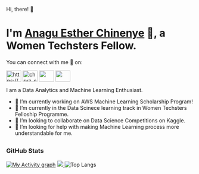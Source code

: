 Hi, there! 👋

# I'm [Anagu Esther Chinenye](https://Anagu-Esther.github.io) :slightly_smiling_face:, a Women Techsters Fellow.

 You can connect with me :handshake: on:
 
<a href="https://www.linkedin.com/in/esther-anagu-49599a155/" target="blank"><img align="center" src="https://user-images.githubusercontent.com/65473425/127322282-7425390a-7189-4369-af5b-fb06ff765017.png" alt="https://www.linkedin.com/ju-alaba-b038b51b4/" height="30" width="40" /></a>
<a href="https://twitter.com/AnaguEsther" target="blank"><img align="center" src="https://user-images.githubusercontent.com/65473425/127322538-98e168fb-a6e6-4790-a412-aa53cdaff612.png" alt="chryz_codez" height="30" width="40" /></a> 
<a href="https://web.facebook.com/anagu.esther.5/" target="blank"><img align="center" src="https://user-images.githubusercontent.com/65473425/127181595-6f0fb2fd-9ebb-4c79-b762-8072881bcd7d.png" height="30" width="40" /></a>
<a href="https://www.instagram.com/anaest_in_tech/" target="blank"><img align="center" src="https://user-images.githubusercontent.com/65473425/127182240-9dc14b67-aa84-43d9-abdd-49800606d7c3.png" height="30" width="40" /></a>

I am a Data Analytics and Machine Learning Enthusiast.

- 🔭 I’m currently working on AWS Machine Learning Scholarship Program!
- 🌱 I’m currently in the Data Scinece learning track in Women Techsters Felloship Programme.
- 👯 I’m looking to collaborate on Data Science Competitions on Kaggle.
- 🤔 I’m looking for help with making Machine Learning process more understandable for me.
 
 ## <h3 align="left">GitHub Stats</h3>
[![My Activity graph](https://activity-graph.herokuapp.com/graph?username=Anaest-py&theme=xcode)](https://git.io/Anaest-py)
<a href="">
  <img align="centre" src="https://github-readme-stats.vercel.app/api?username=Anaest-py&count_private=true&include_all_commits=true&show_icons=true&title_color=007bff&text_color=e7e7e7&icon_color=007bff&bg_color=171c28" />
<a />
  ![Top Langs](https://github-readme-stats.vercel.app/api/top-langs/?username=Anaest-py&layout=compact&title_color=007bff&text_color=e7e7e7&icon_color=007bff&bg_color=171c28)
